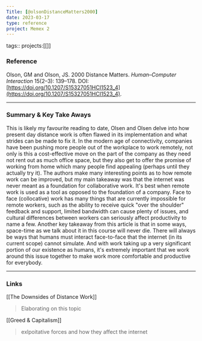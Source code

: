```yaml
---
Title: [@olsonDistanceMatters2000]
date: 2023-03-17
type: reference
project: Memex 2
---
```


tags::
projects:[[]]

### Reference 

Olson, GM and Olson, JS. 2000 Distance Matters. _Human–Computer Interaction_ 15(2–3): 139–178. DOI: [https://doi.org/10.1207/S15327051HCI1523_4](https://doi.org/10.1207/S15327051HCI1523_4).

---

### Summary & Key Take Aways

This is likely my favourite reading to date, Olsen and Olsen delve into how present day distance work is often flawed in its implementation and what strides can be made to fix it. In the modern age of connectivity, companies have been pushing more people out of the workplace to work remotely, not only is this a cost-effective move on the part of the company as they need not rent out as much office space, but they also get to offer the promise of working from home which many people find appealing (perhaps until they actually try it). The authors make many interesting points as to how remote work can be improved, but my main takeaway was that the internet was never meant as a foundation for collaborative work. It's best when remote work is used as a tool as opposed to the foundation of a company.
Face to face (collocative) work has many things that are currently impossible for remote workers, such as the ability to receive quick "over the shoulder" feedback and support, limited bandwidth can cause plenty of issues, and cultural differences between workers can seriously affect productivity to name a few. 
Another key takeaway from this article is that in some ways, space-time as we talk about it in this course will never die. There will always be ways that humans must interact face-to-face that the internet (in its current scope) cannot simulate. And with work taking up a very significant portion of our existence as humans, it's extremely important that we work around this issue together to make work more comfortable and productive for everybody.

--- 

### Links
[[The Downsides of Distance Work]]
>Elaborating on this topic

[[Greed & Capitalism]]
> exlpoitative forces and how they affect the internet